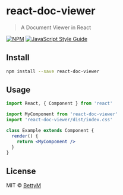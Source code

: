 # react-doc-viewer

> A Document Viewer in React

[![NPM](https://img.shields.io/npm/v/react-doc-viewer.svg)](https://www.npmjs.com/package/react-doc-viewer) [![JavaScript Style Guide](https://img.shields.io/badge/code_style-standard-brightgreen.svg)](https://standardjs.com)

## Install

```bash
npm install --save react-doc-viewer
```

## Usage

```jsx
import React, { Component } from 'react'

import MyComponent from 'react-doc-viewer'
import 'react-doc-viewer/dist/index.css'

class Example extends Component {
  render() {
    return <MyComponent />
  }
}
```

## License

MIT © [BettyM](https://github.com/BettyM)
